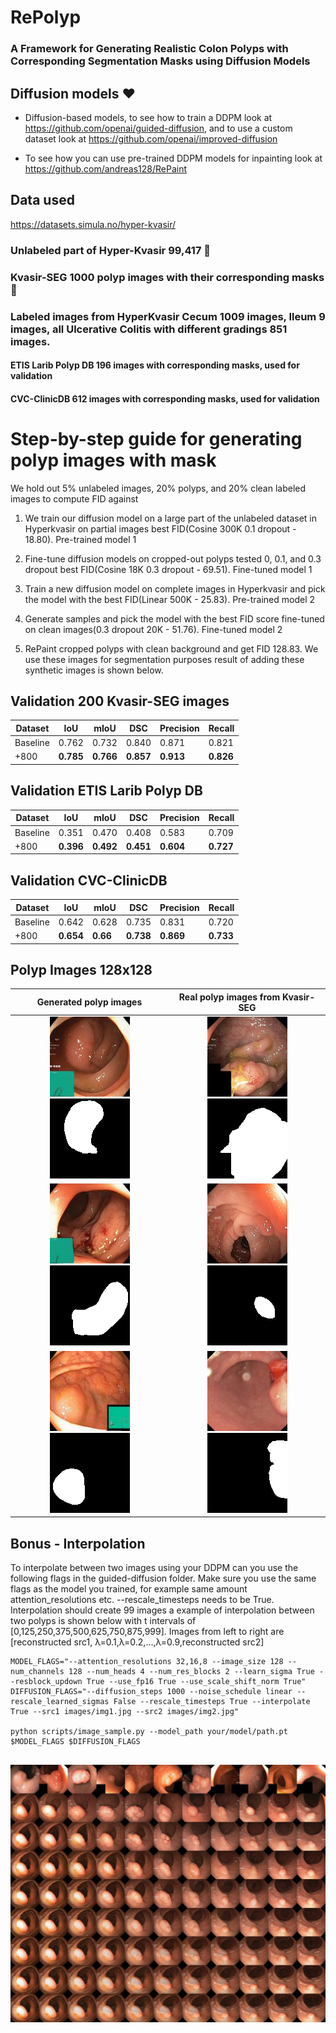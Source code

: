 # RePolyp
### A Framework for Generating Realistic Colon Polyps with Corresponding Segmentation Masks using Diffusion Models

## Diffusion models :heart:
- Diffusion-based models, to see how to train a DDPM look at https://github.com/openai/guided-diffusion, and to use a custom dataset look at https://github.com/openai/improved-diffusion 

- To see how you can use pre-trained DDPM models for inpainting look at https://github.com/andreas128/RePaint

## Data used
https://datasets.simula.no/hyper-kvasir/
### Unlabeled part of Hyper-Kvasir 99,417 :raised_hands:
### Kvasir-SEG 1000 polyp images with their corresponding masks :mag_right:
### Labeled images from HyperKvasir Cecum 1009 images, Ileum 9 images, all Ulcerative Colitis with different gradings 851 images. 
#### ETIS Larib Polyp DB 196 images with corresponding masks, used for validation 
#### CVC-ClinicDB 612 images with corresponding masks, used for validation

# Step-by-step guide for generating polyp images with mask

We hold out 5% unlabeled images, 20% polyps, and 20% clean labeled images to compute FID against

1. We train our diffusion model on a large part of the unlabeled dataset in Hyperkvasir on partial images best FID(Cosine 300K 0.1 dropout - 18.80). Pre-trained model 1

2. Fine-tune diffusion models on cropped-out polyps tested 0, 0.1, and 0.3 dropout best FID(Cosine 18K 0.3 dropout - 69.51). Fine-tuned model 1

3. Train a new diffusion model on complete images in Hyperkvasir and pick the model with the best FID(Linear 500K - 25.83). Pre-trained model 2

4. Generate samples and pick the model with the best FID score fine-tuned on clean images(0.3 dropout 20K - 51.76). Fine-tuned model 2

5. RePaint cropped polyps with clean background and get FID 128.83. We use these images for segmentation purposes result of adding these synthetic images is shown below.


## Validation 200 Kvasir-SEG images
| Dataset  | IoU            | mIoU           | DSC            | Precision      | Recall         |
|----------|----------------|----------------|----------------|----------------|----------------|
| Baseline | 0.762          | 0.732          | 0.840          | 0.871          | 0.821          |
| +800     | **0.785** | **0.766** | **0.857** | **0.913** | **0.826** |


## Validation ETIS Larib Polyp DB
| Dataset  | IoU            | mIoU           | DSC            | Precision      | Recall         |
|----------|----------------|----------------|----------------|----------------|----------------|
| Baseline | 0.351          | 0.470          | 0.408          | 0.583          | 0.709          |
| +800     | **0.396** | **0.492** | **0.451** | **0.604** | **0.727** |

## Validation CVC-ClinicDB 
| Dataset  | IoU            | mIoU          | DSC            | Precision      | Recall         |
|----------|----------------|---------------|----------------|----------------|----------------|
| Baseline | 0.642          | 0.628         | 0.735          | 0.831          | 0.720          |
| +800     | **0.654** | **0.66** | **0.738** | **0.869** | **0.733** |

## Polyp Images 128x128
Generated polyp images             |  Real polyp images from Kvasir-SEG 
:-------------------------:|:-------------------------:
![](polyp-images/Generated/images/img_90.png) ![](polyp-images/Generated/masks/img_90.png) | ![](polyp-images/Kvasir-SEG/images/cju2s9g11pnra0993gn4eh793.png) ![](polyp-images/Kvasir-SEG/masks/cju2s9g11pnra0993gn4eh793.png)
 ![](polyp-images/Generated/images/img_102.png) ![](polyp-images/Generated/masks/img_102.png) | ![](polyp-images/Kvasir-SEG/images/cju5wqonpm0e60801z88ewmy1.png) ![](polyp-images/Kvasir-SEG/masks/cju5wqonpm0e60801z88ewmy1.png)
 ![](polyp-images/Generated/images/img_184.png) ![](polyp-images/Generated/masks/img_184.png) | ![](polyp-images/Kvasir-SEG/images/cju8a1jtvpt9m081712iwkca7.png) ![](polyp-images/Kvasir-SEG/masks/cju8a1jtvpt9m081712iwkca7.png)
 
 
 ## Bonus - Interpolation 
To interpolate between two images using your DDPM can you use the following flags in the guided-diffusion folder. Make sure you use the same flags as the model you trained, for example same amount attention_resolutions etc. --rescale_timesteps needs to be True. Interpolation should create 99 images a example of interpolation between two polyps is shown below with t intervals of [0,125,250,375,500,625,750,875,999]. Images from left to right are [reconstructed src1, λ=0.1,λ=0.2,...,λ=0.9,reconstructed src2]
```
MODEL_FLAGS="--attention_resolutions 32,16,8 --image_size 128 --num_channels 128 --num_heads 4 --num_res_blocks 2 --learn_sigma True --resblock_updown True --use_fp16 True --use_scale_shift_norm True"
DIFFUSION_FLAGS="--diffusion_steps 1000 --noise_schedule linear --rescale_learned_sigmas False --rescale_timesteps True --interpolate True --src1 images/img1.jpg --src2 images/img2.jpg"

python scripts/image_sample.py --model_path your/model/path.pt $MODEL_FLAGS $DIFFUSION_FLAGS
 
```
![](polyp-images/interpolation/interpolation-collage.jpg)
